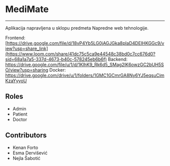 # MediMate
-------------------------
Aplikacija napravljena u sklopu predmeta Napredne web tehnologije.

Frontend: [https://drive.google.com/file/d/18vP4Yb5LG0jAGJGka8pIaD4DEIHKGGc9/view?usp=share_link](https://www.loom.com/share/41dc75c5ca9e44548c38bd0c7cc676d0?sid=68a1a7a5-337d-4673-b40c-578245eb6b6f)
Backend: https://drive.google.com/file/u/1/d/1KlhK9_Rk6d5_SMag2lK6owzGC2bUH5SO/view?usp=sharing
Docker: https://drive.google.com/drive/u/1/folders/1GMC1GCmrGA8Ny6YJ5eqsuCimKzaYyyoU

## Roles

* Admin
* Patient
* Doctor

## Contributors
* Kenan Forto
* Esma Dervišević
* Nejla Šabotić
